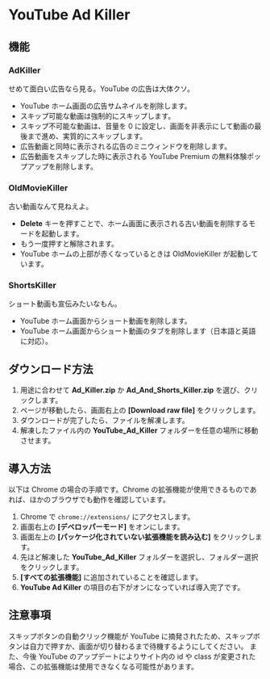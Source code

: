 # YouTube Ad Killer

## 機能

### AdKiller

せめて面白い広告なら見る。YouTube の広告は大体クソ。

- YouTube ホーム画面の広告サムネイルを削除します。
- スキップ可能な動画は強制的にスキップします。
- スキップ不可能な動画は、音量を 0 に設定し、画面を非表示にして動画の最後まで進め、実質的にスキップします。
- 広告動画と同時に表示される広告のミニウィンドウを削除します。
- 広告動画をスキップした時に表示される YouTube Premium の無料体験ポップアップを削除します。

### OldMovieKiller

古い動画なんて見ねえよ。

- **Delete** キーを押すことで、ホーム画面に表示される古い動画を削除するモードを起動します。
- もう一度押すと解除されます。
- YouTube ホームの上部が赤くなっているときは OldMovieKiller が起動しています。

### ShortsKiller

ショート動画も宣伝みたいなもん。

- YouTube ホーム画面からショート動画を削除します。
- YouTube ホーム画面からショート動画のタブを削除します（日本語と英語に対応）。

## ダウンロード方法

1. 用途に合わせて **Ad_Killer.zip** か **Ad_And_Shorts_Killer.zip** を選び、クリックします。
2. ページが移動したら、画面右上の **[Download raw file]** をクリックします。
3. ダウンロードが完了したら、ファイルを解凍します。
4. 解凍したファイル内の **YouTube_Ad_Killer** フォルダーを任意の場所に移動させます。

## 導入方法

以下は Chrome の場合の手順です。Chrome の拡張機能が使用できるものであれば、ほかのブラウザでも動作を確認しています。

1. Chrome で `chrome://extensions/` にアクセスします。
2. 画面右上の **[デベロッパーモード]** をオンにします。
3. 画面左上の **[パッケージ化されていない拡張機能を読み込む]** をクリックします。
4. 先ほど解凍した **YouTube_Ad_Killer** フォルダーを選択し、フォルダー選択をクリックします。
5. **[すべての拡張機能]** に追加されていることを確認します。
6. **YouTube Ad Killer** の項目の右下がオンになっていれば導入完了です。

## 注意事項

スキップボタンの自動クリック機能が YouTube に摘発されたため、スキップボタンは自力で押すか、画面が切り替わるまで待機するようにしてください。
また、今後 YouTube のアップデートによりサイト内の id や class が変更された場合、この拡張機能は使用できなくなる可能性があります。
